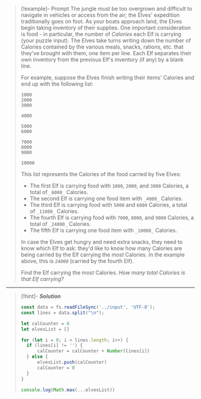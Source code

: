>[!example]- Prompt 
>The jungle must be too overgrown and difficult to navigate in vehicles or access from the air; the Elves' expedition traditionally goes on foot. As your boats approach land, the Elves begin taking inventory of their supplies. One important consideration is food - in particular, the number of _Calories_ each Elf is carrying (your puzzle input).
>The Elves take turns writing down the number of Calories contained by the various meals, snacks, rations, etc. that they've brought with them, one item per line. Each Elf separates their own inventory from the previous Elf's inventory (if any) by a blank line.
>
>For example, suppose the Elves finish writing their items' Calories and end up with the following list:
>
>```
>1000
>2000
>3000
>
>4000
>
>5000
>6000
>
>7000
>8000
>9000
>
>10000
>```
>
>This list represents the Calories of the food carried by five Elves:
> -   The first Elf is carrying food with `1000`, `2000`, and `3000` Calories, a total of `_6000_` Calories.
> -   The second Elf is carrying one food item with `_4000_` Calories.
> -   The third Elf is carrying food with `5000` and `6000` Calories, a total of `_11000_` Calories.
> -   The fourth Elf is carrying food with `7000`, `8000`, and `9000` Calories, a total of `_24000_` Calories.
> -   The fifth Elf is carrying one food item with `_10000_` Calories.
> 
> In case the Elves get hungry and need extra snacks, they need to know which Elf to ask: they'd like to know how many Calories are being carried by the Elf carrying the _most_ Calories. In the example above, this is _`24000`_ (carried by the fourth Elf).
> 
> Find the Elf carrying the most Calories. _How many total Calories is that Elf carrying?_

---

>[!hint]- ***Solution***
>```js
>const data = fs.readFileSync('../input', 'UTF-8');
>const lines = data.split("\n");
>
>let calCounter = 0
>let elvesList = []
>
>for (let i = 0; i < lines.length; i++) {
>	if (lines[i] != '') {
>		calCounter = calCounter + Number(lines[i])
>	} else {
>		elvesList.push(calCounter)
>		calCounter = 0
>	}
>}
>
>console.log(Math.max(...elvesList))
>```

  

